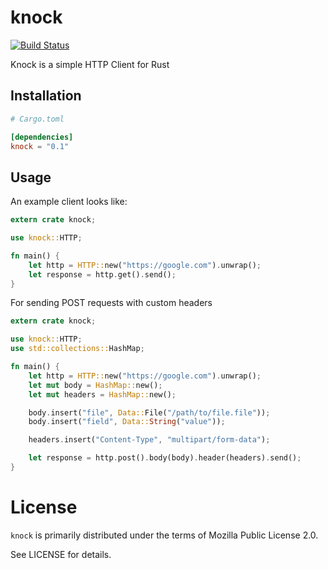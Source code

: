# knock

[![Build Status](https://travis-ci.org/nsheremet/knock.svg?branch=master)](https://travis-ci.org/nsheremet/knock)

Knock is a simple HTTP Client for Rust

## Installation

```toml
# Cargo.toml

[dependencies]
knock = "0.1"
```

## Usage

An example client looks like:

```rust
extern crate knock;

use knock::HTTP;

fn main() {
    let http = HTTP::new("https://google.com").unwrap();
    let response = http.get().send();
}
```

For sending POST requests with custom headers

```rust
extern crate knock;

use knock::HTTP;
use std::collections::HashMap;

fn main() {
    let http = HTTP::new("https://google.com").unwrap();
    let mut body = HashMap::new();
    let mut headers = HashMap::new();

    body.insert("file", Data::File("/path/to/file.file"));
    body.insert("field", Data::String("value"));

    headers.insert("Content-Type", "multipart/form-data");

    let response = http.post().body(body).header(headers).send();
}
```

# License

`knock` is primarily distributed under the terms of Mozilla Public License 2.0.

See LICENSE for details.
